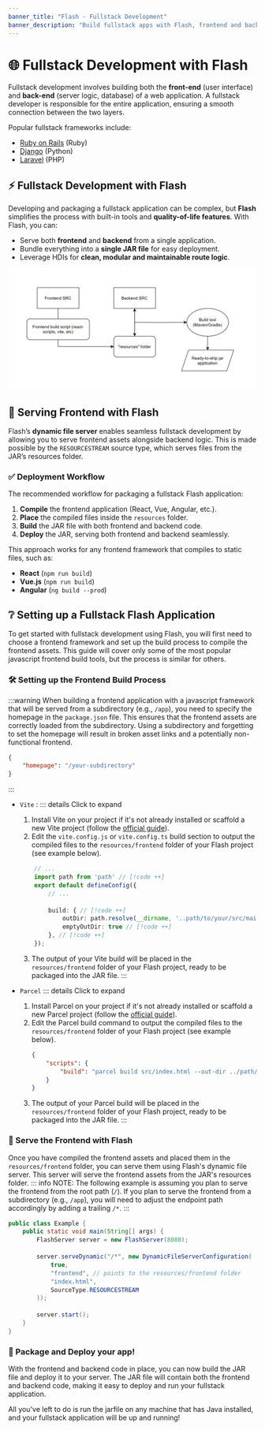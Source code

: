 ```yaml
---
banner_title: "Flash - Fullstack Development"
banner_description: "Build fullstack apps with Flash, frontend and backend in one jar."
---
```


# 🌐 Fullstack Development with Flash

Fullstack development involves building both the **front-end** (user interface) and **back-end** (server logic, database) of a web application. A fullstack developer is responsible for the entire application, ensuring a smooth connection between the two layers.

Popular fullstack frameworks include:
- [Ruby on Rails](https://rubyonrails.org) (Ruby)
- [Django](https://www.djangoproject.com) (Python)
- [Laravel](https://laravel.com) (PHP)

## ⚡ Fullstack Development with Flash

Developing and packaging a fullstack application can be complex, but **Flash** simplifies the process with built-in tools and **quality-of-life features**. With Flash, you can:
- Serve both **frontend** and **backend** from a single application.
- Bundle everything into a **single JAR file** for easy deployment.
- Leverage HDIs for **clean, modular and maintainable route logic**.

![Flash Fullstack Development](../assets/flash-fullstack.png)

## 🚀 Serving Frontend with Flash

Flash’s **dynamic file server** enables seamless fullstack development by allowing you to serve frontend assets alongside backend logic. This is made possible by the `RESOURCESTREAM` source type, which serves files from the JAR’s resources folder.

### ✅ Deployment Workflow
The recommended workflow for packaging a fullstack Flash application:
1. **Compile** the frontend application (React, Vue, Angular, etc.).
2. **Place** the compiled files inside the `resources` folder.
3. **Build** the JAR file with both frontend and backend code.
4. **Deploy** the JAR, serving both frontend and backend seamlessly.

This approach works for any frontend framework that compiles to static files, such as:
- **React** (`npm run build`)
- **Vue.js** (`npm run build`)
- **Angular** (`ng build --prod`)

## ❔ Setting up a Fullstack Flash Application

To get started with fullstack development using Flash, you will first need to choose a frontend framework and set up the build process to compile the frontend assets.
This guide will cover only some of the most popular javascript frontend build tools, but the process is similar for others.

### 🛠️ Setting up the Frontend Build Process

:::warning
When building a frontend application with a javascript framework that will be served from a subdirectory (e.g., `/app`), you need to specify the homepage in the `package.json` file. This ensures that the frontend assets are correctly loaded from the subdirectory.
Using a subdirectory and forgetting to set the homepage will result in broken asset links and a potentially non-functional frontend.
```json
{
    "homepage": "/your-subdirectory"
}
```
:::

- `Vite` : 
  ::: details Click to expand
  1. Install Vite on your project if it's not already installed or scaffold a new Vite project (follow the [official guide](https://vite.dev/guide/#scaffolding-your-first-vite-project)).
  2. Edit the `vite.config.js` or `vite.config.ts` build section to output the compiled files to the `resources/frontend` folder of your Flash project (see example below).
    ```typescript
        // ...
        import path from 'path' // [!code ++]
        export default defineConfig({
            // ...
    
            build: { // [!code ++]
                outDir: path.resolve(__dirname, '..path/to/your/src/main/resources/frontend'), // [!code ++]
                emptyOutDir: true // [!code ++]
            }, // [!code ++]
        });
    ```
  3. The output of your Vite build will be placed in the `resources/frontend` folder of your Flash project, ready to be packaged into the JAR file.
  :::

- `Parcel`
    ::: details Click to expand
    1. Install Parcel on your project if it's not already installed or scaffold a new Parcel project (follow the [official guide](https://parceljs.org/getting-started/webapp/)).
    2. Edit the Parcel build command to output the compiled files to the `resources/frontend` folder of your Flash project (see example below).
        ```json
        {
            "scripts": {
                "build": "parcel build src/index.html --out-dir ../path/to/your/src/main/resources/frontend"
            }
        }
        ```
    3. The output of your Parcel build will be placed in the `resources/frontend` folder of your Flash project, ready to be packaged into the JAR file.
    :::

### 🛜 Serve the Frontend with Flash

Once you have compiled the frontend assets and placed them in the `resources/frontend` folder, you can serve them using Flash's dynamic file server. This server will serve the frontend assets from the JAR's resources folder.
::: info
NOTE: The following example is assuming you plan to serve the frontend from the root path (`/`).
If you plan to serve the frontend from a subdirectory (e.g., `/app`), you will need to adjust the endpoint path accordingly by adding a trailing `/*`.
:::

```java
public class Example {
    public static void main(String[] args) {
        FlashServer server = new FlashServer(8080);

        server.serveDynamic("/*", new DynamicFileServerConfiguration(
            true,
            "frontend", // points to the resources/frontend folder
            "index.html",
            SourceType.RESOURCESTREAM
        ));
        
        server.start();
    }
}
```

### 🚀 Package and Deploy your app!

With the frontend and backend code in place, you can now build the JAR file and deploy it to your server. The JAR file will contain both the frontend and backend code, making it easy to deploy and run your fullstack application.

All you've left to do is run the jarfile on any machine that has Java installed, and your fullstack application will be up and running!


